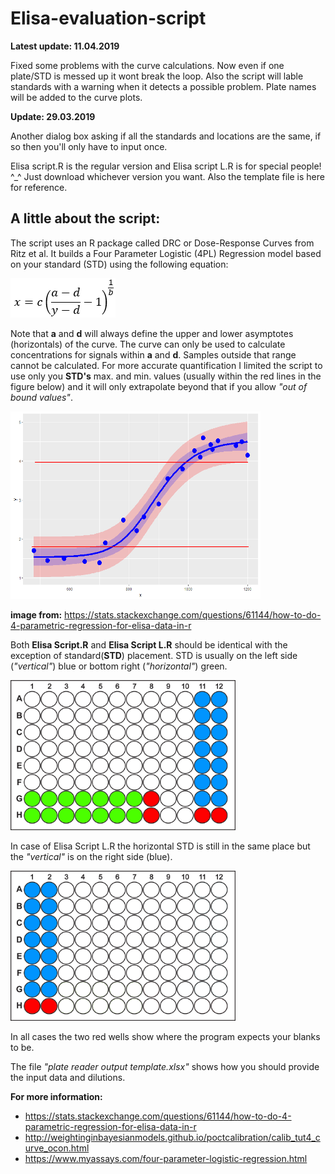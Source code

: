 # Elisa-evaluation-script

**Latest update: 11.04.2019**

Fixed some problems with the curve calculations. Now even if one plate/STD is messed up it wont break the loop. Also the script will lable standards with a warning when it detects a possible problem. Plate names will be added to the curve plots.

**Update: 29.03.2019**

Another dialog box asking if all the standards and locations are the same, if so then you'll only have to input once. 

Elisa script.R is the regular version and Elisa script L.R is for special people! ^_^ Just download whichever version you want. Also the template file is here for reference.  

## A little about the script:

The script uses an R package called DRC or Dose-Response Curves from Ritz et al. 
It builds a Four Parameter Logistic (4PL) Regression model based on your standard (STD) using the following equation:

![](https://raw.githubusercontent.com/Pestudkaru/Elisa-evaluation-script/master/eq.png)

Note that **a** and **d** will always define the upper and lower asymptotes (horizontals) of the curve. The curve can only be used to calculate concentrations for signals within **a** and **d**. Samples outside that range cannot be calculated.
For more accurate quantification I limited the script to use only you **STD's** max. and min. values (usually within the red lines in the figure below) and it will only extrapolate beyond that if you allow *"out of bound values"*.

<img src="https://raw.githubusercontent.com/Pestudkaru/Elisa-evaluation-script/master/ll4%20equation.png" height="300px" width="400px">

**image from:**
https://stats.stackexchange.com/questions/61144/how-to-do-4-parametric-regression-for-elisa-data-in-r

Both **Elisa Script.R** and **Elisa Script L.R** should be identical with the exception of standard(**STD**) placement. STD is usually on the left side (*"vertical"*) blue or bottom right (*"horizontal"*) green.

<img src="https://raw.githubusercontent.com/Pestudkaru/Elisa-evaluation-script/master/96.jpg" height="240px" width="360px">

In case of Elisa Script L.R the horizontal STD is still in the same place but the *"vertical"* is on the right side (blue).

<img src="https://raw.githubusercontent.com/Pestudkaru/Elisa-evaluation-script/master/96%20L.jpg" height="240px" width="360px">

In all cases the two red wells show where the program expects your blanks to be.

The file *"plate reader output template.xlsx"* shows how you should provide the input data and dilutions. 

**For more information:**

+ https://stats.stackexchange.com/questions/61144/how-to-do-4-parametric-regression-for-elisa-data-in-r
+ http://weightinginbayesianmodels.github.io/poctcalibration/calib_tut4_curve_ocon.html
+ https://www.myassays.com/four-parameter-logistic-regression.html
